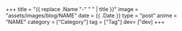 +++
title = "{{ replace .Name "-" " " | title }}"
image = "assets/images/blog/NAME"
date = {{ .Date }}
type = "post"
anime = "NAME"
category = ["Category"]
tag = ["Tag"]
dev= ["dev]
+++
